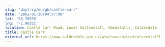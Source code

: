 ```yaml
---
slug: "daytrip/eu/gb/castle-carr"
date: '2001-01-30T04:37:00'
lat: '53.76558'
lng: '-1.96321'
location: Castle Carr Road, Lower Saltonstall, Wainstalls, Calderdale, West Yorkshire, England, HX2 7TR, United Kingdom
title: Castle Carr
external_url: https://www.calderdale.gov.uk/wtw/search/controlservlet?PageId=Detail&DocId=101925
---
```



